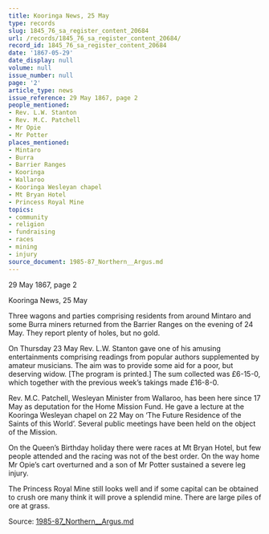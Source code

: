 ```yaml
---
title: Kooringa News, 25 May
type: records
slug: 1845_76_sa_register_content_20684
url: /records/1845_76_sa_register_content_20684/
record_id: 1845_76_sa_register_content_20684
date: '1867-05-29'
date_display: null
volume: null
issue_number: null
page: '2'
article_type: news
issue_reference: 29 May 1867, page 2
people_mentioned:
- Rev. L.W. Stanton
- Rev. M.C. Patchell
- Mr Opie
- Mr Potter
places_mentioned:
- Mintaro
- Burra
- Barrier Ranges
- Kooringa
- Wallaroo
- Kooringa Wesleyan chapel
- Mt Bryan Hotel
- Princess Royal Mine
topics:
- community
- religion
- fundraising
- races
- mining
- injury
source_document: 1985-87_Northern__Argus.md
---
```


29 May 1867, page 2

Kooringa News, 25 May

Three wagons and parties comprising residents from around Mintaro and some Burra miners returned from the Barrier Ranges on the evening of 24 May.  They report plenty of holes, but no gold.

On Thursday 23 May Rev. L.W. Stanton gave one of his amusing entertainments comprising readings from popular authors supplemented by amateur musicians.  The aim was to provide some aid for a poor, but deserving widow.  [The program is printed.]  The sum collected was £6-15-0, which together with the previous week’s takings made £16-8-0.

Rev. M.C. Patchell, Wesleyan Minister from Wallaroo, has been here since 17 May as deputation for the Home Mission Fund. He gave a lecture at the Kooringa Wesleyan chapel on 22 May on ‘The Future Residence of the Saints of this World’.  Several public meetings have been held on the object of the Mission.

On the Queen’s Birthday holiday there were races at Mt Bryan Hotel, but few people attended and the racing was not of the best order.  On the way home Mr Opie’s cart overturned and a son of Mr Potter sustained a severe leg injury.

The Princess Royal Mine still looks well and if some capital can be obtained to crush ore many think it will prove a splendid mine.  There are large piles of ore at grass.

Source: [1985-87_Northern__Argus.md](/downloads/markdown/1985-87_Northern__Argus.md)
